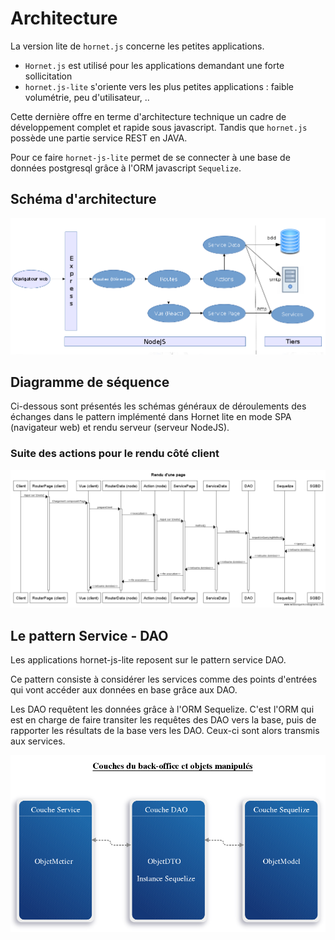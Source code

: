 # Architecture

La version lite de `hornet.js` concerne les petites applications.

* `Hornet.js` est utilisé pour les applications demandant une forte sollicitation
* `hornet.js-lite` s'oriente vers les plus petites applications : faible volumétrie, peu d'utilisateur, ..

Cette dernière offre en terme d'architecture technique un cadre de développement complet et rapide sous javascript.
Tandis que `hornet.js` possède une partie service REST en JAVA.

Pour ce faire `hornet-js-lite` permet de se connecter à une base de données postgresql grâce à l'ORM javascript `Sequelize`.

## Schéma d'architecture

![Architecture logique côté navigateur](./sources/architecture-logique-js-backend.png)

## Diagramme de séquence

Ci-dessous sont présentés les schémas généraux de déroulements des échanges dans le pattern implémenté dans Hornet lite en mode SPA (navigateur web) et rendu serveur (serveur NodeJS).

### Suite des actions pour le rendu côté client

![Pattern Hornet Lite - Rendu d'une page côté serveur](./sources/pattern-rendu-client-lite.png)


## Le pattern Service - DAO

Les applications hornet-js-lite reposent sur le pattern service DAO.

Ce pattern consiste à considérer les services comme des points d'entrées qui vont accéder aux données en base grâce aux DAO.

Les DAO requêtent les données grâce à l'ORM Sequelize. C'est l'ORM qui est en charge de faire transiter les requêtes des DAO vers la base, puis de rapporter les résultats de la base vers les DAO. Ceux-ci sont alors transmis aux services.

![Pattern Service Hornet Lite - Rendu d'une page côté serveur](./sources/couche-hornet-lite.png)